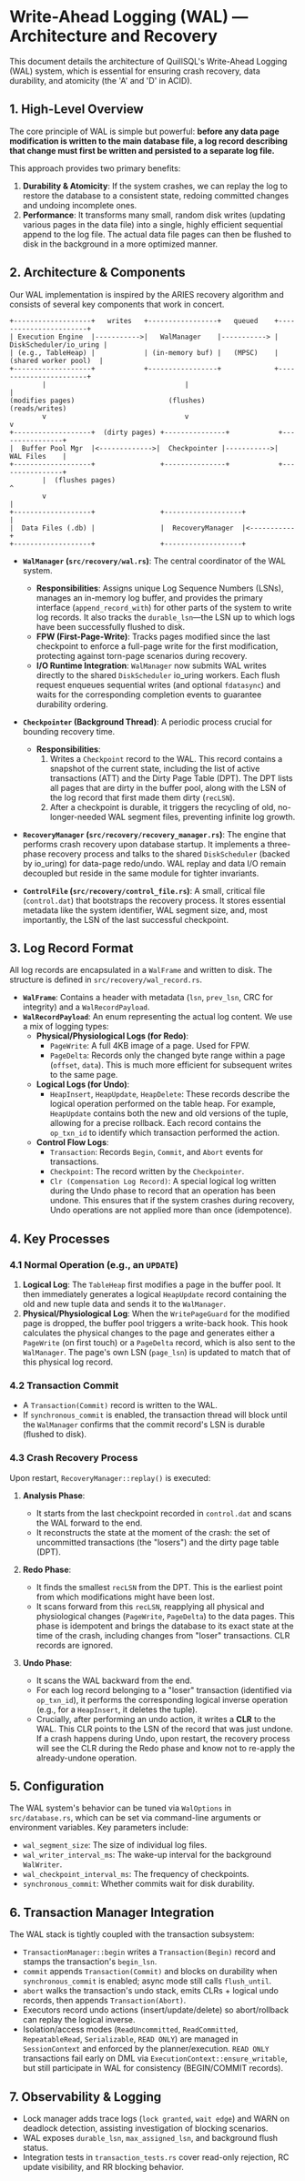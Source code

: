 # Write-Ahead Logging (WAL) — Architecture and Recovery

This document details the architecture of QuillSQL's Write-Ahead Logging (WAL) system, which is essential for ensuring crash recovery, data durability, and atomicity (the 'A' and 'D' in ACID).

## 1. High-Level Overview

The core principle of WAL is simple but powerful: **before any data page modification is written to the main database file, a log record describing that change must first be written and persisted to a separate log file.**

This approach provides two primary benefits:
1.  **Durability & Atomicity**: If the system crashes, we can replay the log to restore the database to a consistent state, redoing committed changes and undoing incomplete ones.
2.  **Performance**: It transforms many small, random disk writes (updating various pages in the data file) into a single, highly efficient sequential append to the log file. The actual data file pages can then be flushed to disk in the background in a more optimized manner.

## 2. Architecture & Components

Our WAL implementation is inspired by the ARIES recovery algorithm and consists of several key components that work in concert.

```
+-------------------+   writes   +-----------------+   queued    +-----------------------+
| Execution Engine  |----------->|   WalManager    |-----------> | DiskScheduler/io_uring |
| (e.g., TableHeap) |            | (in-memory buf) |   (MPSC)    | (shared worker pool)  |
+-------------------+            +-----------------+             +-----------------------+
        |                                  |                              |
(modifies pages)                       (flushes)                     (reads/writes)
        v                                  v                              v
+-------------------+  (dirty pages) +---------------+            +----------------+
|  Buffer Pool Mgr  |<------------->|  Checkpointer |----------->|   WAL Files    |
+-------------------+                +---------------+            +----------------+
        |  (flushes pages)                                            ^
        v                                                             |
+-------------------+                +-------------------+            |
|  Data Files (.db) |                |  RecoveryManager  |<-----------+
+-------------------+                +-------------------+
```

-   **`WalManager` (`src/recovery/wal.rs`)**: The central coordinator of the WAL system.
    -   **Responsibilities**: Assigns unique Log Sequence Numbers (LSNs), manages an in-memory log buffer, and provides the primary interface (`append_record_with`) for other parts of the system to write log records. It also tracks the `durable_lsn`—the LSN up to which logs have been successfully flushed to disk.
    -   **FPW (First-Page-Write)**: Tracks pages modified since the last checkpoint to enforce a full-page write for the first modification, protecting against torn-page scenarios during recovery.
    -   **I/O Runtime Integration**: `WalManager` now submits WAL writes directly to the shared `DiskScheduler` io_uring workers. Each flush request enqueues sequential writes (and optional `fdatasync`) and waits for the corresponding completion events to guarantee durability ordering.

-   **`Checkpointer` (Background Thread)**: A periodic process crucial for bounding recovery time.
    -   **Responsibilities**:
        1.  Writes a `Checkpoint` record to the WAL. This record contains a snapshot of the current state, including the list of active transactions (ATT) and the Dirty Page Table (DPT). The DPT lists all pages that are dirty in the buffer pool, along with the LSN of the log record that first made them dirty (`recLSN`).
        2.  After a checkpoint is durable, it triggers the recycling of old, no-longer-needed WAL segment files, preventing infinite log growth.

-   **`RecoveryManager` (`src/recovery/recovery_manager.rs`)**: The engine that performs crash recovery upon database startup. It implements a three-phase recovery process and talks to the shared `DiskScheduler` (backed by io_uring) for data-page redo/undo. WAL replay and data I/O remain decoupled but reside in the same module for tighter invariants.

-   **`ControlFile` (`src/recovery/control_file.rs`)**: A small, critical file (`control.dat`) that bootstraps the recovery process. It stores essential metadata like the system identifier, WAL segment size, and, most importantly, the LSN of the last successful checkpoint.

## 3. Log Record Format

All log records are encapsulated in a `WalFrame` and written to disk. The structure is defined in `src/recovery/wal_record.rs`.

-   **`WalFrame`**: Contains a header with metadata (`lsn`, `prev_lsn`, CRC for integrity) and a `WalRecordPayload`.
-   **`WalRecordPayload`**: An enum representing the actual log content. We use a mix of logging types:
    -   **Physical/Physiological Logs (for Redo)**:
        -   `PageWrite`: A full 4KB image of a page. Used for FPW.
        -   `PageDelta`: Records only the changed byte range within a page (`offset`, `data`). This is much more efficient for subsequent writes to the same page.
    -   **Logical Logs (for Undo)**:
        -   `HeapInsert`, `HeapUpdate`, `HeapDelete`: These records describe the logical operation performed on the table heap. For example, `HeapUpdate` contains both the new and old versions of the tuple, allowing for a precise rollback. Each record contains the `op_txn_id` to identify which transaction performed the action.
    -   **Control Flow Logs**:
        -   `Transaction`: Records `Begin`, `Commit`, and `Abort` events for transactions.
        -   `Checkpoint`: The record written by the `Checkpointer`.
        -   `Clr (Compensation Log Record)`: A special logical log written during the Undo phase to record that an operation has been undone. This ensures that if the system crashes during recovery, Undo operations are not applied more than once (idempotence).

## 4. Key Processes

### 4.1 Normal Operation (e.g., an `UPDATE`)

1.  **Logical Log**: The `TableHeap` first modifies a page in the buffer pool. It then immediately generates a logical `HeapUpdate` record containing the old and new tuple data and sends it to the `WalManager`.
2.  **Physical/Physiological Log**: When the `WritePageGuard` for the modified page is dropped, the buffer pool triggers a write-back hook. This hook calculates the physical changes to the page and generates either a `PageWrite` (on first touch) or a `PageDelta` record, which is also sent to the `WalManager`. The page's own LSN (`page_lsn`) is updated to match that of this physical log record.

### 4.2 Transaction Commit

-   A `Transaction(Commit)` record is written to the WAL.
-   If `synchronous_commit` is enabled, the transaction thread will block until the `WalManager` confirms that the commit record's LSN is durable (flushed to disk).

### 4.3 Crash Recovery Process

Upon restart, `RecoveryManager::replay()` is executed:

1.  **Analysis Phase**:
    -   It starts from the last checkpoint recorded in `control.dat` and scans the WAL forward to the end.
    -   It reconstructs the state at the moment of the crash: the set of uncommitted transactions (the "losers") and the dirty page table (DPT).

2.  **Redo Phase**:
    -   It finds the smallest `recLSN` from the DPT. This is the earliest point from which modifications might have been lost.
    -   It scans forward from this `recLSN`, reapplying all physical and physiological changes (`PageWrite`, `PageDelta`) to the data pages. This phase is idempotent and brings the database to its exact state at the time of the crash, including changes from "loser" transactions. CLR records are ignored.

3.  **Undo Phase**:
    -   It scans the WAL backward from the end.
    -   For each log record belonging to a "loser" transaction (identified via `op_txn_id`), it performs the corresponding logical inverse operation (e.g., for a `HeapInsert`, it deletes the tuple).
    -   Crucially, after performing an undo action, it writes a **CLR** to the WAL. This CLR points to the LSN of the record that was just undone. If a crash happens during Undo, upon restart, the recovery process will see the CLR during the Redo phase and know not to re-apply the already-undone operation.

## 5. Configuration

The WAL system's behavior can be tuned via `WalOptions` in `src/database.rs`, which can be set via command-line arguments or environment variables. Key parameters include:
-   `wal_segment_size`: The size of individual log files.
-   `wal_writer_interval_ms`: The wake-up interval for the background `WalWriter`.
-   `wal_checkpoint_interval_ms`: The frequency of checkpoints.
-   `synchronous_commit`: Whether commits wait for disk durability.

## 6. Transaction Manager Integration

The WAL stack is tightly coupled with the transaction subsystem:

- `TransactionManager::begin` writes a `Transaction(Begin)` record and stamps the transaction's `begin_lsn`.
- `commit` appends `Transaction(Commit)` and blocks on durability when `synchronous_commit` is enabled; async mode still calls `flush_until`.
- `abort` walks the transaction's undo stack, emits CLRs + logical undo records, then appends `Transaction(Abort)`.
- Executors record undo actions (insert/update/delete) so abort/rollback can replay the logical inverse.
- Isolation/access modes (`ReadUncommitted`, `ReadCommitted`, `RepeatableRead`, `Serializable`, `READ ONLY`) are managed in `SessionContext` and enforced by the planner/execution. `READ ONLY` transactions fail early on DML via `ExecutionContext::ensure_writable`, but still participate in WAL for consistency (BEGIN/COMMIT records).

## 7. Observability & Logging

- Lock manager adds trace logs (`lock granted`, `wait edge`) and WARN on deadlock detection, assisting investigation of blocking scenarios.
- WAL exposes `durable_lsn`, `max_assigned_lsn`, and background flush status.
- Integration tests in `transaction_tests.rs` cover read-only rejection, RC update visibility, and RR blocking behavior.
